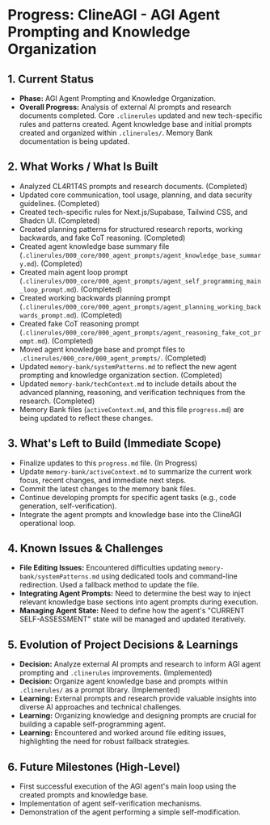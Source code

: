 # Progress: ClineAGI - AGI Agent Prompting and Knowledge Organization

## 1. Current Status
-   **Phase:** AGI Agent Prompting and Knowledge Organization.
-   **Overall Progress:** Analysis of external AI prompts and research documents completed. Core `.clinerules` updated and new tech-specific rules and patterns created. Agent knowledge base and initial prompts created and organized within `.clinerules/`. Memory Bank documentation is being updated.

## 2. What Works / What Is Built
-   Analyzed CL4R1T4S prompts and research documents. (Completed)
-   Updated core communication, tool usage, planning, and data security guidelines. (Completed)
-   Created tech-specific rules for Next.js/Supabase, Tailwind CSS, and Shadcn UI. (Completed)
-   Created planning patterns for structured research reports, working backwards, and fake CoT reasoning. (Completed)
-   Created agent knowledge base summary file (`.clinerules/000_core/000_agent_prompts/agent_knowledge_base_summary.md`). (Completed)
-   Created main agent loop prompt (`.clinerules/000_core/000_agent_prompts/agent_self_programming_main_loop_prompt.md`). (Completed)
-   Created working backwards planning prompt (`.clinerules/000_core/000_agent_prompts/agent_planning_working_backwards_prompt.md`). (Completed)
-   Created fake CoT reasoning prompt (`.clinerules/000_core/000_agent_prompts/agent_reasoning_fake_cot_prompt.md`). (Completed)
-   Moved agent knowledge base and prompt files to `.clinerules/000_core/000_agent_prompts/`. (Completed)
-   Updated `memory-bank/systemPatterns.md` to reflect the new agent prompting and knowledge organization section. (Completed)
-   Updated `memory-bank/techContext.md` to include details about the advanced planning, reasoning, and verification techniques from the research. (Completed)
-   Memory Bank files (`activeContext.md`, and this file `progress.md`) are being updated to reflect these changes.

## 3. What's Left to Build (Immediate Scope)
-   Finalize updates to this `progress.md` file. (In Progress)
-   Update `memory-bank/activeContext.md` to summarize the current work focus, recent changes, and immediate next steps.
-   Commit the latest changes to the memory bank files.
-   Continue developing prompts for specific agent tasks (e.g., code generation, self-verification).
-   Integrate the agent prompts and knowledge base into the ClineAGI operational loop.

## 4. Known Issues & Challenges
-   **File Editing Issues:** Encountered difficulties updating `memory-bank/systemPatterns.md` using dedicated tools and command-line redirection. Used a fallback method to update the file.
-   **Integrating Agent Prompts:** Need to determine the best way to inject relevant knowledge base sections into agent prompts during execution.
-   **Managing Agent State:** Need to define how the agent's "CURRENT SELF-ASSESSMENT" state will be managed and updated iteratively.

## 5. Evolution of Project Decisions & Learnings
-   **Decision:** Analyze external AI prompts and research to inform AGI agent prompting and `.clinerules` improvements. (Implemented)
-   **Decision:** Organize agent knowledge base and prompts within `.clinerules/` as a prompt library. (Implemented)
-   **Learning:** External prompts and research provide valuable insights into diverse AI approaches and technical challenges.
-   **Learning:** Organizing knowledge and designing prompts are crucial for building a capable self-programming agent.
-   **Learning:** Encountered and worked around file editing issues, highlighting the need for robust fallback strategies.

## 6. Future Milestones (High-Level)
-   First successful execution of the AGI agent's main loop using the created prompts and knowledge base.
-   Implementation of agent self-verification mechanisms.
-   Demonstration of the agent performing a simple self-modification.
